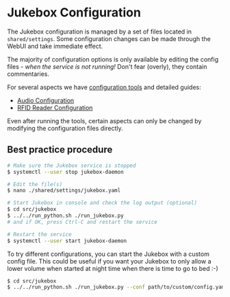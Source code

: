 # Jukebox Configuration

The Jukebox configuration is managed by a set of files located in `shared/settings`.
Some configuration changes can be made through the WebUI and take immediate effect.

The majority of configuration options is only available by editing the config files -
*when the service is not running!*
Don't fear (overly), they contain commentaries.

For several aspects we have [configuration tools](../developers/coreapps.md#configuration-tools) and detailed guides:

* [Audio Configuration](./audio.md#audio-configuration)
* [RFID Reader Configuration](../developers/rfid/basics.md#reader-configuration)

Even after running the tools, certain aspects can only be changed by modifying the configuration files directly.

## Best practice procedure

```bash
# Make sure the Jukebox service is stopped
$ systemctl --user stop jukebox-daemon

# Edit the file(s)
$ nano ./shared/settings/jukebox.yaml

# Start Jukebox in console and check the log output (optional)
$ cd src/jukebox
$ ../../run_python.sh ./run_jukebox.py 
# and if OK, press Ctrl-C and restart the service

# Restart the service
$ systemctl --user start jukebox-daemon
```

To try different configurations, you can start the Jukebox with a custom config file.
This could be useful if you want your Jukebox to only allow a lower volume when started
at night time when there is time to go to bed :-)

```bash
$ cd src/jukebox
$ ../../run_python.sh ./run_jukebox.py --conf path/to/custom/config.yaml
```
